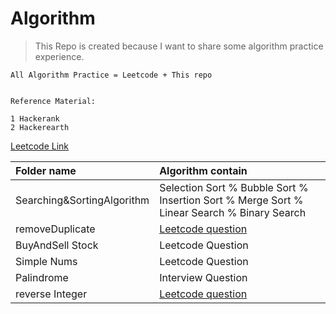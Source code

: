 # Algorithm

> This Repo is created because I want to share some algorithm practice experience. 

```
All Algorithm Practice = Leetcode + This repo


Reference Material:

1 Hackerank
2 Hackerearth
```
[Leetcode Link](https://leetcode.com/riederleedev/)

| Folder name | Algorithm contain |
| :-- | :--|
| Searching&SortingAlgorithm  |   Selection Sort % Bubble Sort % Insertion Sort % Merge Sort % Linear Search % Binary Search|
| removeDuplicate | [Leetcode question](https://leetcode.com/problems/remove-duplicates-from-sorted-array/description/) |
| BuyAndSell Stock | Leetcode Question|
| Simple Nums | Leetcode Question |
| Palindrome | Interview Question |
| reverse Integer | [Leetcode question](https://leetcode.com/problems/reverse-integer/) |

